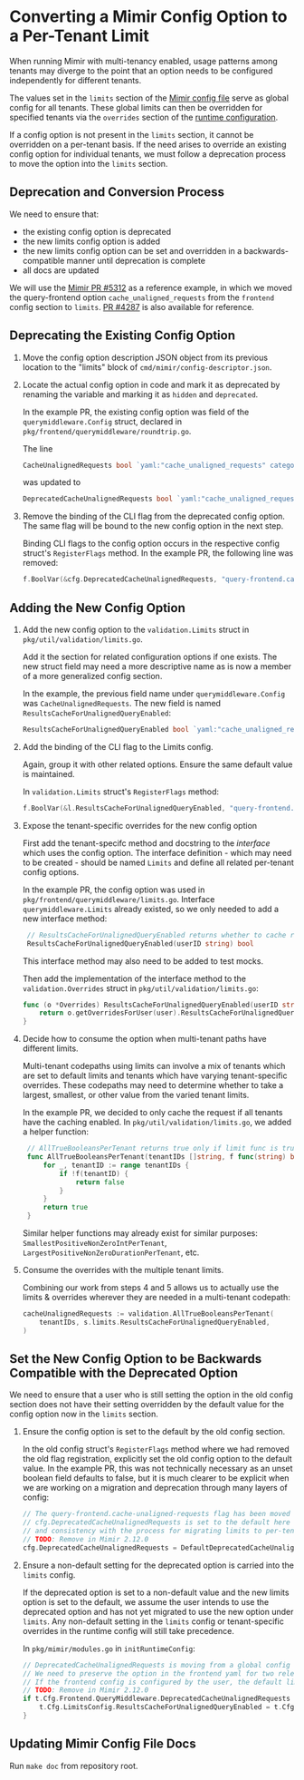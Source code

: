 # Converting a Mimir Config Option to a Per-Tenant Limit

When running Mimir with multi-tenancy enabled, usage patterns among tenants may diverge to the point that an option needs to be configured independently for different tenants.

The values set in the `limits` section of the [Mimir config file](https://grafana.com/docs/mimir/latest/references/configuration-parameters/#limits) serve as global config for all tenants.
These global limits can then be overridden for specified tenants via the `overrides` section of the [runtime configuration](https://grafana.com/docs/mimir/latest/configure/about-runtime-configuration/#runtime-configuration-of-per-tenant-limits).

If a config option is not present in the `limits` section, it cannot be overridden on a per-tenant basis.
If the need arises to override an existing config option for individual tenants, we must follow a deprecation process to move the option into the `limits` section.

## Deprecation and Conversion Process

We need to ensure that:

- the existing config option is deprecated
- the new limits config option is added
- the new limits config option can be set and overridden in a backwards-compatible manner until deprecation is complete
- all docs are updated

We will use the [Mimir PR #5312](https://github.com/grafana/mimir/pull/5312) as a reference example, in which we moved the query-frontend option `cache_unaligned_requests` from the `frontend` config section to `limits`.
[PR #4287](https://github.com/grafana/mimir/pull/4287) is also available for reference.

## Deprecating the Existing Config Option

1. Move the config option description JSON object from its previous location to the "limits" block of `cmd/mimir/config-descriptor.json`.

2. Locate the actual config option in code and mark it as deprecated by renaming the variable and marking it as `hidden` and `deprecated`.

   In the example PR, the existing config option was field of the `querymiddleware.Config` struct, declared in `pkg/frontend/querymiddleware/roundtrip.go`.

   The line

   ```go
   CacheUnalignedRequests bool `yaml:"cache_unaligned_requests" category:"advanced"`
   ```

   was updated to

   ```go
   DeprecatedCacheUnalignedRequests bool `yaml:"cache_unaligned_requests" category:"advanced" doc:"hidden"` // Deprecated: Deprecated in Mimir 2.10.0, remove in Mimir 2.12.0 (https://github.com/grafana/mimir/issues/5253)
   ```

3. Remove the binding of the CLI flag from the deprecated config option.
   The same flag will be bound to the new config option in the next step.

   Binding CLI flags to the config option occurs in the respective config struct's `RegisterFlags` method.
   In the example PR, the following line was removed:

   ```go
   f.BoolVar(&cfg.DeprecatedCacheUnalignedRequests, "query-frontend.cache-unaligned-requests", false, "Cache requests that are not step-aligned.")
   ```

## Adding the New Config Option

1. Add the new config option to the `validation.Limits` struct in `pkg/util/validation/limits.go`.

   Add it the section for related configuration options if one exists.
   The new struct field may need a more descriptive name as is now a member of a more generalized config section.

   In the example, the previous field name under `querymiddleware.Config` was `CacheUnalignedRequests`.
   The new field is named `ResultsCacheForUnalignedQueryEnabled`:

   ```go
   ResultsCacheForUnalignedQueryEnabled bool `yaml:"cache_unaligned_requests" json:"cache_unaligned_requests" category:"advanced"`
   ```

2. Add the binding of the CLI flag to the Limits config.

   Again, group it with other related options.
   Ensure the same default value is maintained.

   In `validation.Limits` struct's `RegisterFlags` method:

   ```go
   f.BoolVar(&l.ResultsCacheForUnalignedQueryEnabled, "query-frontend.cache-unaligned-requests", false, "Cache requests that are not step-aligned.")
   ```

3. Expose the tenant-specific overrides for the new config option

   First add the tenant-specifc method and docstring to the _interface_ which uses the config option.
   The interface definition - which may need to be created - should be named `Limits` and define all related per-tenant config options.

   In the example PR, the config option was used in `pkg/frontend/querymiddleware/limits.go`.
   Interface `querymiddleware.Limits` already existed, so we only needed to add a new interface method:

   ```go
    // ResultsCacheForUnalignedQueryEnabled returns whether to cache results for queries that are not step-aligned
    ResultsCacheForUnalignedQueryEnabled(userID string) bool
   ```

   This interface method may also need to be added to test mocks.

   Then add the implementation of the interface method to the `validation.Overrides` struct in `pkg/util/validation/limits.go`:

   ```go
   func (o *Overrides) ResultsCacheForUnalignedQueryEnabled(userID string) bool {
       return o.getOverridesForUser(user).ResultsCacheForUnalignedQueryEnabled
   }
   ```

4. Decide how to consume the option when multi-tenant paths have different limits.

   Multi-tenant codepaths using limits can involve a mix of tenants which are set to default limits and tenants which have varying tenant-specific overrides.
   These codepaths may need to determine whether to take a largest, smallest, or other value from the varied tenant limits.

   In the example PR, we decided to only cache the request if all tenants have the caching enabled.
   In `pkg/util/validation/limits.go`, we added a helper function:

   ```go
    // AllTrueBooleansPerTenant returns true only if limit func is true for all given tenants
    func AllTrueBooleansPerTenant(tenantIDs []string, f func(string) bool) bool {
        for _, tenantID := range tenantIDs {
            if !f(tenantID) {
                return false
            }
        }
        return true
    }
   ```

   Similar helper functions may already exist for similar purposes: `SmallestPositiveNonZeroIntPerTenant`, `LargestPositiveNonZeroDurationPerTenant`, etc.

5. Consume the overrides with the multiple tenant limits.

   Combining our work from steps 4 and 5 allows us to actually use the limits & overrides wherever they are needed in a multi-tenant codepath:

   ```go
   cacheUnalignedRequests := validation.AllTrueBooleansPerTenant(
       tenantIDs, s.limits.ResultsCacheForUnalignedQueryEnabled,
   )
   ```

## Set the New Config Option to be Backwards Compatible with the Deprecated Option

We need to ensure that a user who is still setting the option in the old config section does not have their setting overridden by the default value for the config option now in the `limits` section.

1. Ensure the config option is set to the default by the old config section.

   In the old config struct's `RegisterFlags` method where we had removed the old flag registration, explicitly set the old config option to the default value.
   In the example PR, this was not technically necessary as an unset boolean field defaults to false, but it is much clearer to be explicit when we are working on a migration and deprecation through many layers of config:

   ```go
   // The query-frontend.cache-unaligned-requests flag has been moved to the limits.go file
   // cfg.DeprecatedCacheUnalignedRequests is set to the default here for clarity
   // and consistency with the process for migrating limits to per-tenant config
   // TODO: Remove in Mimir 2.12.0
   cfg.DeprecatedCacheUnalignedRequests = DefaultDeprecatedCacheUnalignedRequests
   ```

2. Ensure a non-default setting for the deprecated option is carried into the `limits` config.

   If the deprecated option is set to a non-default value and the new limits option is set to the default, we assume the user intends to use the deprecated option and has not yet migrated to use the new option under `limits`.
   Any non-default setting in the `limits` config or tenant-specific overrides in the runtime config will still take precedence.

   In `pkg/mimir/modules.go` in `initRuntimeConfig`:

   ```go
   // DeprecatedCacheUnalignedRequests is moving from a global config that can in the frontend yaml to a limit config
   // We need to preserve the option in the frontend yaml for two releases
   // If the frontend config is configured by the user, the default limit is overwritten
   // TODO: Remove in Mimir 2.12.0
   if t.Cfg.Frontend.QueryMiddleware.DeprecatedCacheUnalignedRequests != querymiddleware.DefaultDeprecatedCacheUnalignedRequests {
       t.Cfg.LimitsConfig.ResultsCacheForUnalignedQueryEnabled = t.Cfg.Frontend.QueryMiddleware.DeprecatedCacheUnalignedRequests
   }
   ```

## Updating Mimir Config File Docs

Run `make doc` from repository root.
